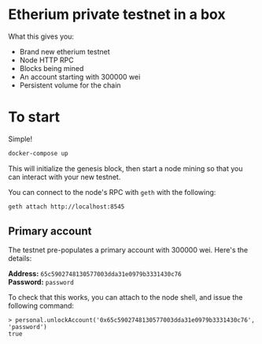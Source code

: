 # Etherium private testnet in a box

What this gives you:

- Brand new etherium testnet
- Node HTTP RPC
- Blocks being mined
- An account starting with 300000 wei
- Persistent volume for the chain

# To start

Simple!

```bash
docker-compose up
```

This will initialize the genesis block, then start a node mining so that you
can interact with your new testnet.

You can connect to the node's RPC with `geth` with the following:

```bash
geth attach http://localhost:8545
```

## Primary account

The testnet pre-populates a primary account with 300000 wei. Here's the
details:

**Address:** `65c5902748130577003dda31e0979b3331430c76`<br/>
**Password:** `password`

To check that this works, you can attach to the node shell, and issue the
following command:

```
> personal.unlockAccount('0x65c5902748130577003dda31e0979b3331430c76', 'password')
true
```

